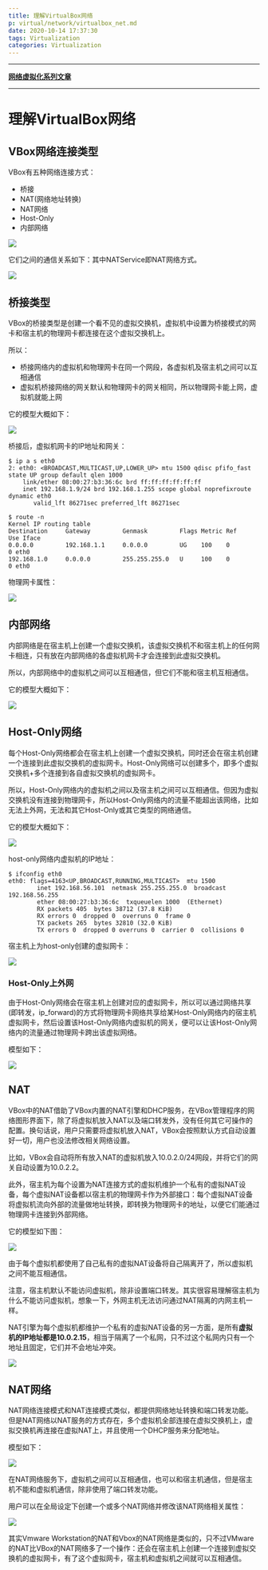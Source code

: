 ```yaml
---
title: 理解VirtualBox网络
p: virtual/network/virtualbox_net.md
date: 2020-10-14 17:37:30
tags: Virtualization
categories: Virtualization
---
```


--------

**[网络虚拟化系列文章](/virtual/index)**

--------

# 理解VirtualBox网络

## VBox网络连接类型

VBox有五种网络连接方式：  
- 桥接  
- NAT(网络地址转换)  
- NAT网络  
- Host-Only  
- 内部网络  

![](/img/virtual/1585132780552.png)

它们之间的通信关系如下：其中NATService即NAT网络方式。

![](/img/virtual/1585142594991.png)

## 桥接类型

VBox的桥接类型是创建一个看不见的虚拟交换机，虚拟机中设置为桥接模式的网卡和宿主机的物理网卡都连接在这个虚拟交换机上。

所以：

- 桥接网络内的虚拟机和物理网卡在同一个网段，各虚拟机及宿主机之间可以互相通信  
- 虚拟机桥接网络的网关默认和物理网卡的网关相同，所以物理网卡能上网，虚拟机就能上网  

它的模型大概如下：

![](/img/virtual/1602751688325.png)

桥接后，虚拟机网卡的IP地址和网关：

```
$ ip a s eth0
2: eth0: <BROADCAST,MULTICAST,UP,LOWER_UP> mtu 1500 qdisc pfifo_fast state UP group default qlen 1000
    link/ether 08:00:27:b3:36:6c brd ff:ff:ff:ff:ff:ff
    inet 192.168.1.9/24 brd 192.168.1.255 scope global noprefixroute dynamic eth0
       valid_lft 86271sec preferred_lft 86271sec

$ route -n
Kernel IP routing table
Destination     Gateway         Genmask         Flags Metric Ref    Use Iface
0.0.0.0         192.168.1.1     0.0.0.0         UG    100    0        0 eth0
192.168.1.0     0.0.0.0         255.255.255.0   U     100    0        0 eth0
```

物理网卡属性：

![](/img/virtual/1602753019923.png)

## 内部网络

内部网络是在宿主机上创建一个虚拟交换机，该虚拟交换机不和宿主机上的任何网卡相连，只有放在内部网络的各虚拟机网卡才会连接到此虚拟交换机。

所以，内部网络中的虚拟机之间可以互相通信，但它们不能和宿主机互相通信。

它的模型大概如下：

![](/img/virtual/1602753397338.png)



## Host-Only网络

每个Host-Only网络都会在宿主机上创建一个虚拟交换机，同时还会在宿主机创建一个连接到此虚拟交换机的虚拟网卡。Host-Only网络可以创建多个，即多个虚拟交换机+多个连接到各自虚拟交换机的虚拟网卡。

所以，Host-Only网络内的虚拟机之间以及宿主机之间可以互相通信。但因为虚拟交换机没有连接到物理网卡，所以Host-Only网络内的流量不能超出该网络，比如无法上外网，无法和其它Host-Only或其它类型的网络通信。

它的模型大概如下：

![](/img/virtual/1602753615936.png)

host-only网络内虚拟机的IP地址：

```
$ ifconfig eth0
eth0: flags=4163<UP,BROADCAST,RUNNING,MULTICAST>  mtu 1500
        inet 192.168.56.101  netmask 255.255.255.0  broadcast 192.168.56.255
        ether 08:00:27:b3:36:6c  txqueuelen 1000  (Ethernet)
        RX packets 405  bytes 38712 (37.8 KiB)
        RX errors 0  dropped 0  overruns 0  frame 0
        TX packets 265  bytes 32810 (32.0 KiB)
        TX errors 0  dropped 0 overruns 0  carrier 0  collisions 0
```

宿主机上为host-only创建的虚拟网卡：

![](/img/virtual/1602753940490.png)

### Host-Only上外网

由于Host-Only网络会在宿主机上创建对应的虚拟网卡，所以可以通过网络共享(即转发，ip_forward)的方式将物理网卡网络共享给某Host-Only网络内的宿主机虚拟网卡，然后设置该Host-Only网络内虚拟机的网关，便可以让该Host-Only网络内的流量通过物理网卡跨出该虚拟网络。

模型如下：

![](/img/virtual/1602754291544.png)

## NAT

VBox中的NAT借助了VBox内置的NAT引擎和DHCP服务，在VBox管理程序的网络图形界面下，除了将虚拟机放入NAT以及端口转发外，没有任何其它可操作的配置。换句话说，用户只需要将虚拟机放入NAT，VBox会按照默认方式自动设置好一切，用户也没法修改相关网络设置。

比如，VBox会自动将所有放入NAT的虚拟机放入10.0.2.0/24网段，并将它们的网关自动设置为10.0.2.2。

此外，宿主机为每个设置为NAT连接方式的虚拟机维护一个私有的虚拟NAT设备，每个虚拟NAT设备都以宿主机的物理网卡作为外部接口：每个虚拟NAT设备将虚拟机流向外部的流量做地址转换，即转换为物理网卡的地址，以便它们能通过物理网卡连接到外部网络。

它的模型如下图：

![](/img/virtual/1585145940847.png)

由于每个虚拟机都使用了自己私有的虚拟NAT设备将自己隔离开了，所以虚拟机之间不能互相通信。

注意，宿主机默认不能访问虚拟机，除非设置端口转发。其实很容易理解宿主机为什么不能访问虚拟机，想象一下，外网主机无法访问通过NAT隔离的内网主机一样。

NAT引擎为每个虚拟机都维护一个私有的虚拟NAT设备的另一方面，是所有**虚拟机的IP地址都是10.0.2.15**，相当于隔离了一个私网，只不过这个私网内只有一个地址且固定，它们并不会地址冲突。

![](/img/virtual/1585147089211.png)

## NAT网络

NAT网络连接模式和NAT连接模式类似，都提供网络地址转换和端口转发功能。但是NAT网络以NAT服务的方式存在，多个虚拟机全部连接在虚拟交换机上，虚拟交换机再连接在虚拟NAT上，并且使用一个DHCP服务来分配地址。

模型如下：

![](/img/virtual/1585147168758.png)

在NAT网络服务下，虚拟机之间可以互相通信，也可以和宿主机通信，但是宿主机不能和虚拟机通信，除非使用了端口转发功能。

用户可以在全局设定下创建一个或多个NAT网络并修改该NAT网络相关属性：

![](/img/virtual/1585148037319.png)

其实Vmware Workstation的NAT和Vbox的NAT网络是类似的，只不过VMware的NAT比VBox的NAT网络多了一个操作：还会在宿主机上创建一个连接到虚拟交换机的虚拟网卡，有了这个虚拟网卡，宿主机和虚拟机之间就可以互相通信。

